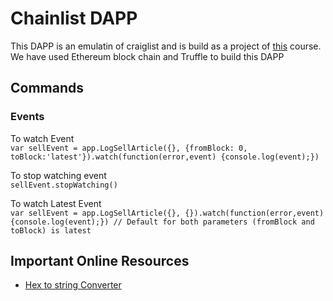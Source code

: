 # Chainlist DAPP

This DAPP is an emulatin of craiglist and is build as a project of [this](https://www.udemy.com/getting-started-with-ethereum-solidity-development/) course.  
We have used Ethereum block chain and Truffle to build this DAPP

## Commands
### Events
To watch Event  
``` var sellEvent = app.LogSellArticle({}, {fromBlock: 0, toBlock:'latest'}).watch(function(error,event) {console.log(event);}) ```

To stop watching event   
``` sellEvent.stopWatching() ```

To watch Latest Event  
``` var sellEvent = app.LogSellArticle({}, {}).watch(function(error,event) {console.log(event);}) // Default for both parameters (fromBlock and toBlock) is latest ```

## Important Online Resources
- [Hex to string Converter](https://codebeautify.org/hex-string-converter)
